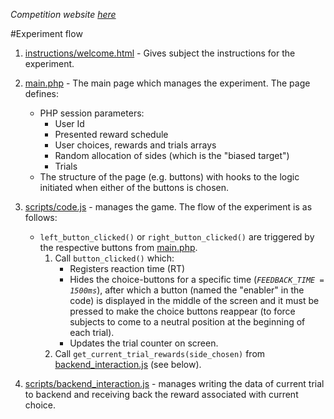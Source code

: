 _Competition website [here](https://sites.google.com/view/cec19/home?authuser=0)_

#Experiment flow
1. [instructions/welcome.html](http://decision-making-lab.com/visual_experiment/cmptn_remote/instructions/welcome.html) -
Gives subject the instructions for the experiment.   
1. [main.php](http://decision-making-lab.com/visual_experiment/cmptn_remote/main.php) - The main page which
manages the experiment. The page defines:
    - PHP session parameters:
        - User Id
        - Presented reward schedule
        - User choices, rewards and trials arrays
        - Random allocation of sides (which is the "biased target")
        - Trials
    - The structure of the page (e.g. buttons) with hooks to the logic initiated when either of the buttons 
    is chosen.
1.  [scripts/code.js]() - manages the game. The flow of the experiment is as follows:
    
    - `left_button_clicked()` or `right_button_clicked()` are triggered by the respective buttons from [main.php]().
        1. Call `button_clicked()` which:
            - Registers reaction time (RT)
            - Hides the choice-buttons for a specific time (_`FEEDBACK_TIME = 1500ms`_), after which a button 
            (named the "enabler" in the code) is displayed in the middle of the screen and it must be pressed 
            to make the choice buttons reappear (to force subjects to come to a neutral position at the beginning 
            of each trial).
            -   Updates the trial counter on screen.
        1. Call `get_current_trial_rewards(side_chosen)` from [backend_interaction.js]() (see below).
1.  [scripts/backend_interaction.js]() - manages writing the data of current trial to backend and receiving back 
the reward associated with current choice.  
